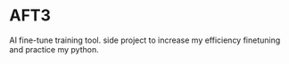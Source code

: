 # AFT3
AI fine-tune training tool. side project to increase my efficiency finetuning and practice my python.
